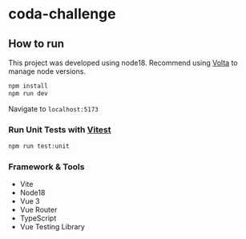 # coda-challenge

## How to run
This project was developed using node18. Recommend using [Volta](https://volta.sh/) to manage node versions.

```sh
npm install
npm run dev
```
Navigate to `localhost:5173`

### Run Unit Tests with [Vitest](https://vitest.dev/)

```sh
npm run test:unit
```

### Framework & Tools
- Vite
- Node18
- Vue 3
- Vue Router
- TypeScript
- Vue Testing Library